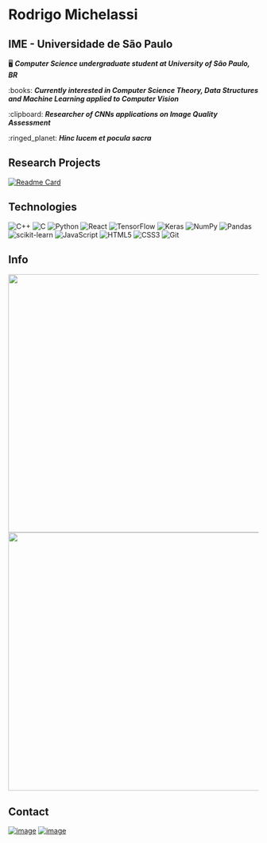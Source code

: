 <h1>Rodrigo Michelassi</h1>
<h2>IME - Universidade de São Paulo</h2>

<div align="left">
    <p>🖥️ <b><i>Computer Science undergraduate student at University of São Paulo, BR</i></b></p>
    <p>:books: <b><i>Currently interested in Computer Science Theory, Data Structures and Machine Learning applied to Computer Vision</i></b></p>
    <p>:clipboard: <b><i>Researcher of CNNs applications on Image Quality Assessment</i></b></p>
    <p:>:ringed_planet: <b><i>Hinc lucem et pocula sacra</i></b></p>
</div>

## Research Projects
[![Readme Card](https://github-readme-stats.vercel.app/api/pin/?username=rodrigocmichelassi&repo=IQA-for-retinal-fundus-images&theme=blue_navy)](https://github.com/rodrigocmichelassi/IQA-for-retinal-fundus-images)

## Technologies

![C++](https://img.shields.io/badge/c++-%2300599C.svg?style=for-the-badge&logo=c%2B%2B&logoColor=white)
![C](https://img.shields.io/badge/c-%2300599C.svg?style=for-the-badge&logo=c&logoColor=white)
![Python](https://img.shields.io/badge/python-3670A0?style=for-the-badge&logo=python&logoColor=ffdd54)
![React](https://img.shields.io/badge/react-%2320232a.svg?style=for-the-badge&logo=react&logoColor=%2361DAFB)
![TensorFlow](https://img.shields.io/badge/TensorFlow-%23FF6F00.svg?style=for-the-badge&logo=TensorFlow&logoColor=white)
![Keras](https://img.shields.io/badge/Keras-%23D00000.svg?style=for-the-badge&logo=Keras&logoColor=white)
![NumPy](https://img.shields.io/badge/numpy-%23013243.svg?style=for-the-badge&logo=numpy&logoColor=white)
![Pandas](https://img.shields.io/badge/pandas-%23150458.svg?style=for-the-badge&logo=pandas&logoColor=white)
![scikit-learn](https://img.shields.io/badge/scikit--learn-%23F7931E.svg?style=for-the-badge&logo=scikit-learn&logoColor=white)
![JavaScript](https://img.shields.io/badge/javascript-%23323330.svg?style=for-the-badge&logo=javascript&logoColor=%23F7DF1E)
![HTML5](https://img.shields.io/badge/html5-%23E34F26.svg?style=for-the-badge&logo=html5&logoColor=white)
![CSS3](https://img.shields.io/badge/css3-%231572B6.svg?style=for-the-badge&logo=css3&logoColor=white)
![Git](https://img.shields.io/badge/GIT-E44C30?style=for-the-badge&logo=git&logoColor=white)

## Info
<div>
    <a href="https://github.com/roddd35">
        <img width="520cm" src="https://github-readme-stats.vercel.app/api?username=rodrigocmichelassi&show_icons=true&theme=blue_navy&include_all_commits=true&count_private=true"/>
        <img width="520cm" src="https://github-readme-stats.vercel.app/api/top-langs/?username=rodrigocmichelassi&layout=compact&langs_count=12&theme=blue_navy&hide=jupyter%20notebook"/>
        <!--<img width="520cm" src="https://github-readme-stats.vercel.app/api/pin/?username=roddd35&repo=pacman-multiplayer-game&bg_color=000&border_color=30A3DC&show_icons=true&icon_color=30A3DC&title_color=E94D5F&text_color=FFF"/>-->
<!--         <img width="520cm" src="https://streak-stats.demolab.com/?user=roddd35&theme=vision-friendly-dark"/> -->
    </a>
</div>
    
## Contact
[![image](https://img.shields.io/badge/rodrigo.michelassi@usp.br-D14836?style=for-the-badge&logo=gmail&logoColor=white)](mailto:rodrigo.michelassi@usp.br)
<a href="https://www.linkedin.com/in/rodrigo-michelassi/">
    ![image](https://img.shields.io/badge/LinkedIn-0077B5?style=for-the-badge&logo=linkedin&logoColor=white)
</a>
